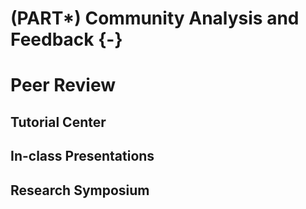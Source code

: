# (PART\*) Community Analysis and Feedback {-}

# Peer Review

## Tutorial Center

## In-class Presentations

## Research Symposium
